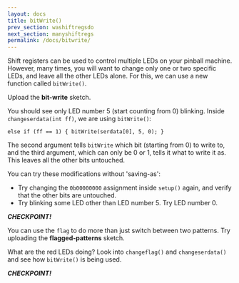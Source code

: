 ```yaml
---
layout: docs
title: bitWrite()
prev_section: washiftregsdo
next_section: manyshiftregs 
permalink: /docs/bitwrite/
---
```


Shift registers can be used to control multiple LEDs on
your pinball machine. However, many times, you will want to change only
one or two specific LEDs, and leave all the other LEDs alone. For
this, we can use a new function called ```bitWrite()```.

Upload the **bit-write** sketch.

You should see only LED number 5 (start counting from 0) blinking.
Inside ```changeserdata(int ff)```, we are using ```bitWrite()```:

```if (ff == 0) { bitWrite(serdata[0], 5, 1); }
else if (ff == 1) { bitWrite(serdata[0], 5, 0); }
```

The second argument tells ```bitWrite``` which bit (starting from 0)
to write to, and the third argument, which can only be 0 or 1, tells
it what to write it as. This leaves all the other bits untouched.

You can try these modifications without 'saving-as':

- Try changing the ```0b00000000``` assignment inside ```setup()```
  again, and verify that the other bits are untouched.
- Try blinking some LED other than LED number 5. Try LED number 0.

**_CHECKPOINT!_**

You can use the ```flag``` to do more than just switch between two patterns. Try uploading the **flagged-patterns** sketch.

What are the red LEDs doing? Look into ```changeflag()``` and ```changeserdata()``` and see how ```bitWrite()``` is being used.

**_CHECKPOINT!_**


